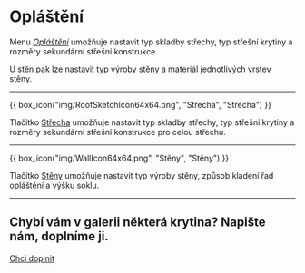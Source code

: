 
# Opláštění
  <p>
    Menu <u><i>Opláštění</i></u> umožňuje nastavit typ skladby střechy, typ střešní krytiny a rozměry sekundární střešní konstrukce. 
  </p> 
  <p>
    U stěn pak lze nastavit typ výroby stěny a materiál jednotlivých vrstev stěny.
  </p>

  <hr class="main">


{{ box_icon("img/RoofSketchIcon64x64.png", "Střecha", "Střecha") }}

  <p>Tlačítko <u>Střecha</u> umožňuje nastavit typ skladby střechy, typ střešní krytiny a rozměry sekundární střešní konstrukce pro celou střechu.</p>

  <hr class="main">

{{ box_icon("img/WallIcon64x64.png", "Stěny", "Stěny") }}

  <p>Tlačítko <u>Stěny</u> umožňuje nastavit typ výroby stěny, způsob kladení řad opláštění a výšku soklu.</p>

  <hr class="main">

<h2>Chybí vám v galerii některá krytina? Napište nám, doplníme ji.</h2>
<a href="mailto:jiri.podval@histruct.com?subject=Dotaz na HiStruct konfigurátor budov" class="btn">
  Chci doplnit
</a>

<!-- product: HiStruct Building Configurator -->
